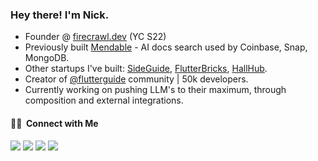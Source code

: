 <h3> Hey there! I'm Nick.</h3>

- Founder @ [firecrawl.dev](https://firecrawl.dev) (YC S22)
- Previously built [Mendable](https://mendable.ai) - AI docs search used by Coinbase, Snap, MongoDB.
- Other startups I've built: [SideGuide](https://courses.sideguide.dev), [FlutterBricks](https://flutterbricks.com), [HallHub](https://apps.apple.com/us/app/hallhub/id1526733177).
- Creator of [@flutterguide](https://instagram.com/flutterguide) community | 50k developers.
- Currently working on pushing LLM's to their maximum, through composition and external integrations.

<h4> 🤝🏻 &nbsp;Connect with Me </h4>

<p align="left">
<a href="https://sideguide.dev"><img src="https://img.shields.io/badge/-SideGuide website-3423A6?style=flat-square&logo=Google-Chrome&logoColor=white"/></a>
<a href="https://x.com/nickscamara_"><img src="https://img.shields.io/badge/-nickscamara_-000000?style=flat-square&logo=X&logoColor=white"/></a>
<a href="https://linkedin.com/in/nicolas-silberstein-camara"><img src="https://img.shields.io/badge/-Nick-0077B5?style=flat-square&logo=Linkedin&logoColor=white"/></a>
<a href="mailto:nick@sideguide.dev"><img src="https://img.shields.io/badge/-nick@sideguide.dev-D14836?style=flat-square&logo=Gmail&logoColor=white"/></a>
</p>
